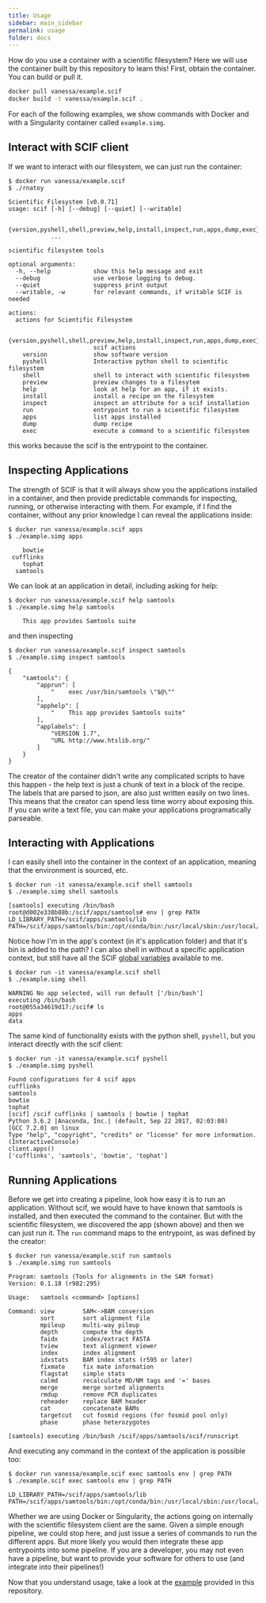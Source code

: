 ```yaml
---
title: Usage
sidebar: main_sidebar
permalink: usage
folder: docs
---
```


How do you use a container with a scientific filesystem? Here we will use the container built by this repository to learn this! First, obtain the container. You can build
or pull it.

```bash
docker pull vanessa/example.scif
docker build -t vanessa/example.scif .
```

For each of the following examples, we show commands with Docker and with a Singularity container called `example.simg`. 

## Interact with SCIF client
If we want to interact with our filesystem, we can just run the container:

```
$ docker run vanessa/example.scif
$ ./rnatoy
```
```
Scientific Filesystem [v0.0.71]
usage: scif [-h] [--debug] [--quiet] [--writable]
            
            {version,pyshell,shell,preview,help,install,inspect,run,apps,dump,exec}
            ...

scientific filesystem tools

optional arguments:
  -h, --help            show this help message and exit
  --debug               use verbose logging to debug.
  --quiet               suppress print output
  --writable, -w        for relevant commands, if writable SCIF is needed

actions:
  actions for Scientific Filesystem

  {version,pyshell,shell,preview,help,install,inspect,run,apps,dump,exec}
                        scif actions
    version             show software version
    pyshell             Interactive python shell to scientific filesystem
    shell               shell to interact with scientific filesystem
    preview             preview changes to a filesytem
    help                look at help for an app, if it exists.
    install             install a recipe on the filesystem
    inspect             inspect an attribute for a scif installation
    run                 entrypoint to run a scientific filesystem
    apps                list apps installed
    dump                dump recipe
    exec                execute a command to a scientific filesystem
```

this works because the scif is the entrypoint to the container.

## Inspecting Applications
The strength of SCIF is that it will always show you the applications installed in a container, and then provide predictable commands for inspecting, running, or otherwise interacting with them. For example, if I find the container, without any prior knowledge I can reveal the applications inside:

```
$ docker run vanessa/example.scif apps
$ ./example.simg apps
```
```
    bowtie
 cufflinks
    tophat
  samtools
```

We can look at an application in detail, including asking for help:

```
$ docker run vanessa/example.scif help samtools
$ ./example.simg help samtools
```
```
    This app provides Samtools suite
```

and then inspecting

```
$ docker run vanessa/example.scif inspect samtools
$ ./example.simg inspect samtools
```
```
{
    "samtools": {
        "apprun": [
            "    exec /usr/bin/samtools \"$@\""
        ],
        "apphelp": [
            "    This app provides Samtools suite"
        ],
        "applabels": [
            "VERSION 1.7",
            "URL http://www.htslib.org/"
        ]
    }
}
```

The creator of the container didn't write any complicated scripts to have this happen - the help text is just a chunk of text in a block of the recipe. The labels that are parsed to json, are also just written easily on two lines. This means that the creator can spend less time worry about exposing this. If you can write a text file, you can make your applications programatically parseable.


## Interacting with Applications
I can easily shell into the container in the context of an application, meaning that the
environment is sourced, etc. 

```
$ docker run -it vanessa/example.scif shell samtools
$ ./example.simg shell samtools
```
```
[samtools] executing /bin/bash 
root@d002e338b88b:/scif/apps/samtools# env | grep PATH
LD_LIBRARY_PATH=/scif/apps/samtools/lib
PATH=/scif/apps/samtools/bin:/opt/conda/bin:/usr/local/sbin:/usr/local/bin:/usr/sbin:/usr/bin:/sbin:/bin
```

Notice how I'm in the app's context (in it's application folder) and that it's bin is added to the path? I can also shell in without a specific application context, but still have all the SCIF [global variables](https://sci-f.github.io/spec-v1#environment-namespace) available to me.

```
$ docker run -it vanessa/example.scif shell
$ ./example.simg shell
```
```
WARNING No app selected, will run default ['/bin/bash']
executing /bin/bash 
root@055a34619d17:/scif# ls
apps
data
```

The same kind of functionality exists with the python shell, `pyshell`, but you interact directly with the scif client:

```
$ docker run -it vanessa/example.scif pyshell
$ ./example.simg pyshell
```
```
Found configurations for 4 scif apps
cufflinks
samtools
bowtie
tophat
[scif] /scif cufflinks | samtools | bowtie | tophat
Python 3.6.2 |Anaconda, Inc.| (default, Sep 22 2017, 02:03:08) 
[GCC 7.2.0] on linux
Type "help", "copyright", "credits" or "license" for more information.
(InteractiveConsole)
client.apps()
['cufflinks', 'samtools', 'bowtie', 'tophat']
```

## Running Applications

Before we get into creating a pipeline, look how easy it is to run an application. Without scif, we would have to have known that samtools is installed, and then executed the command to the container. But with the scientific filesystem, we discovered the app (shown above) and then we can just run it. The `run` command maps to the entrypoint, as was defined by the creator:

```
$ docker run vanessa/example.scif run samtools
$ ./example.simg run samtools
```
```
Program: samtools (Tools for alignments in the SAM format)
Version: 0.1.18 (r982:295)

Usage:   samtools <command> [options]

Command: view        SAM<->BAM conversion
         sort        sort alignment file
         mpileup     multi-way pileup
         depth       compute the depth
         faidx       index/extract FASTA
         tview       text alignment viewer
         index       index alignment
         idxstats    BAM index stats (r595 or later)
         fixmate     fix mate information
         flagstat    simple stats
         calmd       recalculate MD/NM tags and '=' bases
         merge       merge sorted alignments
         rmdup       remove PCR duplicates
         reheader    replace BAM header
         cat         concatenate BAMs
         targetcut   cut fosmid regions (for fosmid pool only)
         phase       phase heterozygotes

[samtools] executing /bin/bash /scif/apps/samtools/scif/runscript
```

And executing any command in the context of the application is possible too:

```
$ docker run vanessa/example.scif exec samtools env | grep PATH
$ ./example.scif exec samtools env | grep PATH
```
```
LD_LIBRARY_PATH=/scif/apps/samtools/lib
PATH=/scif/apps/samtools/bin:/opt/conda/bin:/usr/local/sbin:/usr/local/bin:/usr/sbin:/usr/bin:/sbin:/bin
```

Whether we are using Docker or Singularity, the actions going on internally with the scientific filesystem client are the same. Given a simple enough pipeline, we could stop here, and just issue a series of commands to run the different apps. But more likely you would then integrate these app entrypoints into some pipeline. If you are a developer, you may not even have a pipeline, but want to provide your software for others to use (and integrate into their pipelines!)

Now that you understand usage, take a look at the [example](example) provided in this repository.
